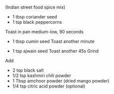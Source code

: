 (Indian street food spice mix)

-   1 tbsp coriander seed
-   1 tsp black peppercorns

Toast in pan medium-low, 90 seconds
-   1 tbsp cumin seed
Toast another minute
*  1 tsp ajwain seed
Toast another 45s
Grind

Add
-   2 tsp black salt
-   1/2 tsp kashmiri chili powder
-   1 Tbsp amchoor powder (dried mango powder)
-   1/4 tsp citric acid powder (optional)